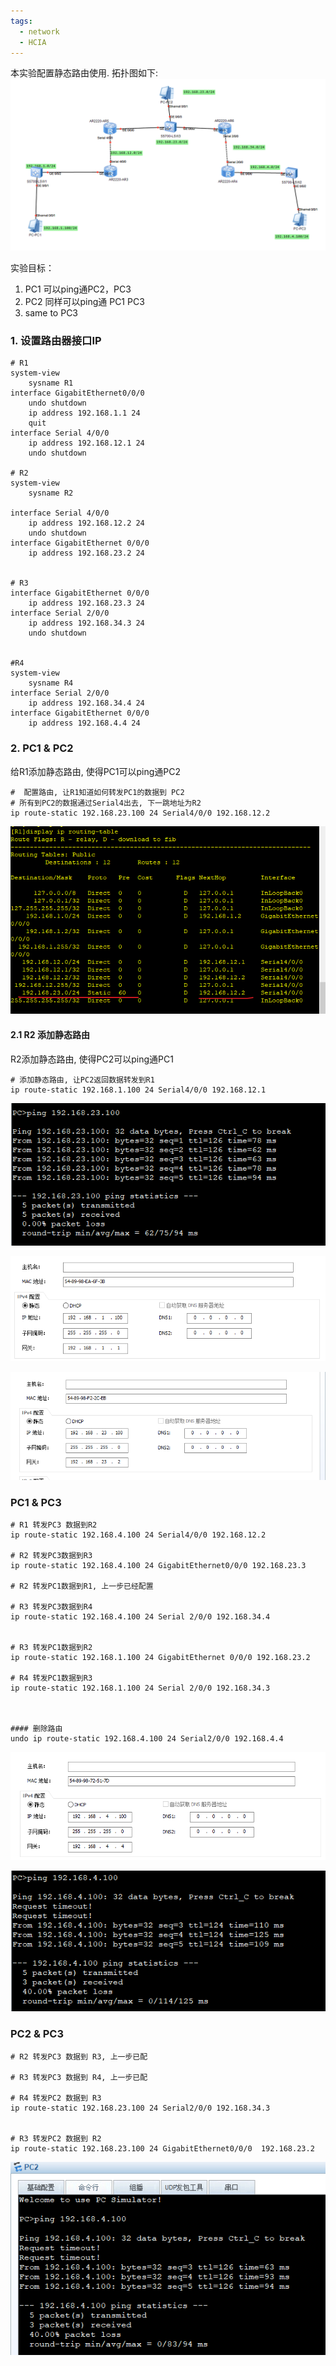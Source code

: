 ```yaml
---
tags:
  - network
  - HCIA
---
```

本实验配置静态路由使用.
拓扑图如下:
![](./images/03_static_route_topo.png)

实验目标：
1. PC1 可以ping通PC2，PC3
2. PC2 同样可以ping通 PC1 PC3
3. same to PC3


### 1. 设置路由器接口IP
```
# R1
system-view
	sysname R1
interface GigabitEthernet0/0/0
	undo shutdown
	ip address 192.168.1.1 24
	quit
interface Serial 4/0/0
	ip address 192.168.12.1 24
	undo shutdown 

# R2
system-view
	sysname R2

interface Serial 4/0/0
	ip address 192.168.12.2 24
	undo shutdown 
interface GigabitEthernet 0/0/0
	ip address 192.168.23.2 24


# R3
interface GigabitEthernet 0/0/0
	ip address 192.168.23.3 24
interface Serial 2/0/0
	ip address 192.168.34.3 24
	undo shutdown

	
#R4
system-view
	sysname R4
interface Serial 2/0/0
	ip address 192.168.34.4 24
interface GigabitEthernet 0/0/0
	ip address 192.168.4.4 24

```

### 2. PC1 & PC2
给R1添加静态路由, 使得PC1可以ping通PC2
```
#  配置路由, 让R1知道如何转发PC1的数据到 PC2
# 所有到PC2的数据通过Serial4出去, 下一跳地址为R2
ip route-static 192.168.23.100 24 Serial4/0/0 192.168.12.2

```
![](./images/03_R1_static1.png)
#### 2.1 R2 添加静态路由
R2添加静态路由, 使得PC2可以ping通PC1


```
# 添加静态路由, 让PC2返回数据转发到R1
ip route-static 192.168.1.100 24 Serial4/0/0 192.168.12.1
```
![](./images/03_ping_pc2.png)

![PC1 config](./images/03_pc1_config.png)

![PC2](./images/02_pc2_config.png)

### PC1  & PC3
```
# R1 转发PC3 数据到R2
ip route-static 192.168.4.100 24 Serial4/0/0 192.168.12.2

# R2 转发PC3数据到R3 
ip route-static 192.168.4.100 24 GigabitEthernet0/0/0 192.168.23.3

# R2 转发PC1数据到R1, 上一步已经配置

# R3 转发PC3数据到R4
ip route-static 192.168.4.100 24 Serial 2/0/0 192.168.34.4


# R3 转发PC1数据到R2
ip route-static 192.168.1.100 24 GigabitEthernet 0/0/0 192.168.23.2

# R4 转发PC1数据到R3
ip route-static 192.168.1.100 24 Serial 2/0/0 192.168.34.3 



#### 删除路由
undo ip route-static 192.168.4.100 24 Serial2/0/0 192.168.4.4

```

![](./images/03_pc3_config.png)

![](./images/03_pc1_pc3.png)


### PC2 & PC3


```
# R2 转发PC3 数据到 R3, 上一步已配

# R3 转发PC3 数据到 R4, 上一步已配

# R4 转发PC2 数据到 R3
ip route-static 192.168.23.100 24 Serial2/0/0 192.168.34.3


# R3 转发PC2 数据到 R2
ip route-static 192.168.23.100 24 GigabitEthernet0/0/0  192.168.23.2

```

![](./images/03_pc2_pc3.png)






